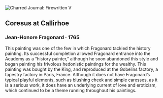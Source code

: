 <div class="artwork-of-the-day">
  <div class="container">
    <div class="img-wrapper">
      <img
        src="https://uploads4.wikiart.org/00376/images/jean-honore-fragonard/2614276-1024x1024.jpg!Large.jpg"
        alt="Charred Journal: Firewritten V" />
    </div>
    <div class="artwork-detail">
      <div class="artwork-origin"> 
        <h2 class="artwork-name">Coresus at Callirhoe</h2>
        <h3 class="artist">
          Jean-Honore Fragonard
                    ·  1765
        </h3>
      </div>
      <p class="description">
        <span class="artwork-description-text ng-binding" ng-bind-html="viewModel.ArtworkOfTheDay.Description | unsafe">This painting was one of the few in which Fragonard tackled the history painting. Its successful completion allowed Fragonard entrance into the Academy as a “history painter,” although he soon abandoned this style and began painting his frivolous hedonistic paintings for the wealthy. This painting was bought by the King, and reproduced at the Gobelins factory, a tapestry factory in Paris, France. Although it does not have Fragonard’s typical playful elements, such as blushing cheek and simple caresses, as it is a serious work, it does have an underlying current of love and eroticism, which continued to be a theme running throughout his paintings.  </span>
                        <div class="text-shadow-container" ng-show="showShadow" style=""></div>
      </p>
    </div>
  </div>

</div>
